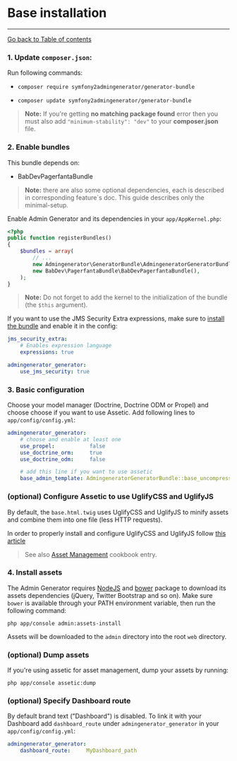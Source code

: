# Base installation
---------------------------------------

[Go back to Table of contents][back-to-index]


### 1. Update `composer.json`:

Run following commands:

* `composer require symfony2admingenerator/generator-bundle`

* `composer update symfony2admingenerator/generator-bundle`

> **Note:** If you're getting **no matching package found** error then you must also add `"minimum-stability": "dev"` to your **composer.json** file.

### 2. Enable bundles

This bundle depends on:

 * BabDevPagerfantaBundle

> **Note:** there are also some optional dependencies, each is described in corresponding feature`s doc. This guide describes only the minimal-setup.

Enable Admin Generator and its dependencies in your `app/AppKernel.php`:

```php
<?php
public function registerBundles()
{
    $bundles = array(
        // ...
        new Admingenerator\GeneratorBundle\AdmingeneratorGeneratorBundle($this),
        new BabDev\PagerfantaBundle\BabDevPagerfantaBundle(),
    );
}
```

> **Note:** Do not forget to add the kernel to the initialization of the bundle (the `$this` argument).

If you want to use the JMS Security Extra expressions, make sure to 
[install the bundle](http://jmsyst.com/bundles/JMSSecurityExtraBundle/master/installation#using-composer-recommended)
and enable it in the config:

```yaml
jms_security_extra:
    # Enables expression language
    expressions: true

admingenerator_generator:
	use_jms_security: true
```

### 3. Basic configuration

Choose your model manager (Doctrine, Doctrine ODM or Propel) and choose choose if you want to use Assetic. Add following lines to `app/config/config.yml`:

```yaml
admingenerator_generator:
    # choose and enable at least one
    use_propel:           false
    use_doctrine_orm:     true
    use_doctrine_odm:     false

    # add this line if you want to use assetic
    base_admin_template: AdmingeneratorGeneratorBundle::base_uncompressed.html.twig
```

### (optional) Configure Assetic to use UglifyCSS and UglifyJS

By default, the `base.html.twig` uses UglifyCSS and UglifyJS to minify assets and combine them into one file (less HTTP requests).

In order to properly install and configure UglifyCSS and UglifyJS follow [this article](http://symfony.com/doc/current/cookbook/assetic/uglifyjs.html)

> See also [Asset Management](http://symfony.com/doc/current/cookbook/assetic/asset_management.html) cookbook entry.

### 4. Install assets

The Admin Generator requires [NodeJS](http://nodejs.org/) and [bower](http://bower.io/) package to download its assets dependencies (jQuery, Twitter Bootstrap and so on).
Make sure `bower` is available through your PATH environment variable, then run the following command:

`php app/console admin:assets-install`

Assets will be downloaded to the `admin` directory into the root `web` directory. 

### (optional) Dump assets

If you're using assetic for asset management, dump your assets by running:

`php app/console assetic:dump`

### (optional) Specify Dashboard route

By default brand text ("Dashboard") is disabled. To link it with your Dashboard add `dashboard_route` under `admingenerator_generator` in your `app/config/config.yml`:

```yaml
admingenerator_generator:
    dashboard_route:     MyDashboard_path
```

[back-to-index]: ../documentation.md
